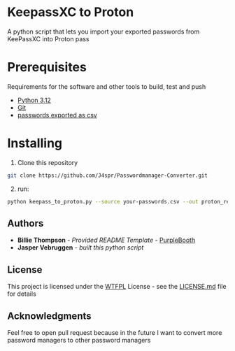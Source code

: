 # KeepassXC to Proton

A python script that lets you import your exported passwords from KeePassXC into Proton pass

# Prerequisites

Requirements for the software and other tools to build, test and push

- [Python 3.12](https://www.python.org/downloads/release/python-3126/)
- [Git](https://git-scm.com)
- [passwords exported as csv](https://keepassxc.org/docs/KeePassXC_UserGuide#_exporting_databases)

# Installing

 1. Clone this repository

 ```bash
 git clone https://github.com/J4spr/Passwordmanager-Converter.git 
 ```

 2. run:

  ```bash
 python keepass_to_proton.py --source your-passwords.csv --out proton_ready.csv
 ```

## Authors

- **Billie Thompson** - *Provided README Template* -
    [PurpleBooth](https://github.com/PurpleBooth)
- **Jasper Vebruggen** - *built this python script*

## License

This project is licensed under the [WTFPL](LICENCE) License - see the [LICENSE.md](LICENCE.md) file for
details

## Acknowledgments

Feel free to open pull request because in the future I want to convert more password managers to other password managers
